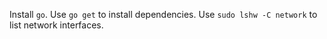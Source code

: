 
Install `go`.
Use `go get` to install dependencies.
Use `sudo lshw -C network` to list network interfaces.
